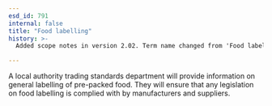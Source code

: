 ```yaml
---
esd_id: 791
internal: false
title: "Food labelling"
history: >-
  Added scope notes in version 2.02. Term name changed from 'Food labelling and composition' to 'Trading standards - food labelling' in version 3.00. Name changed to 'Food labelling' in version 4.00.

---
```


A local authority trading standards department will provide information on general labelling of pre-packed food. They will ensure that any legislation on food labelling is complied with by manufacturers and suppliers.

